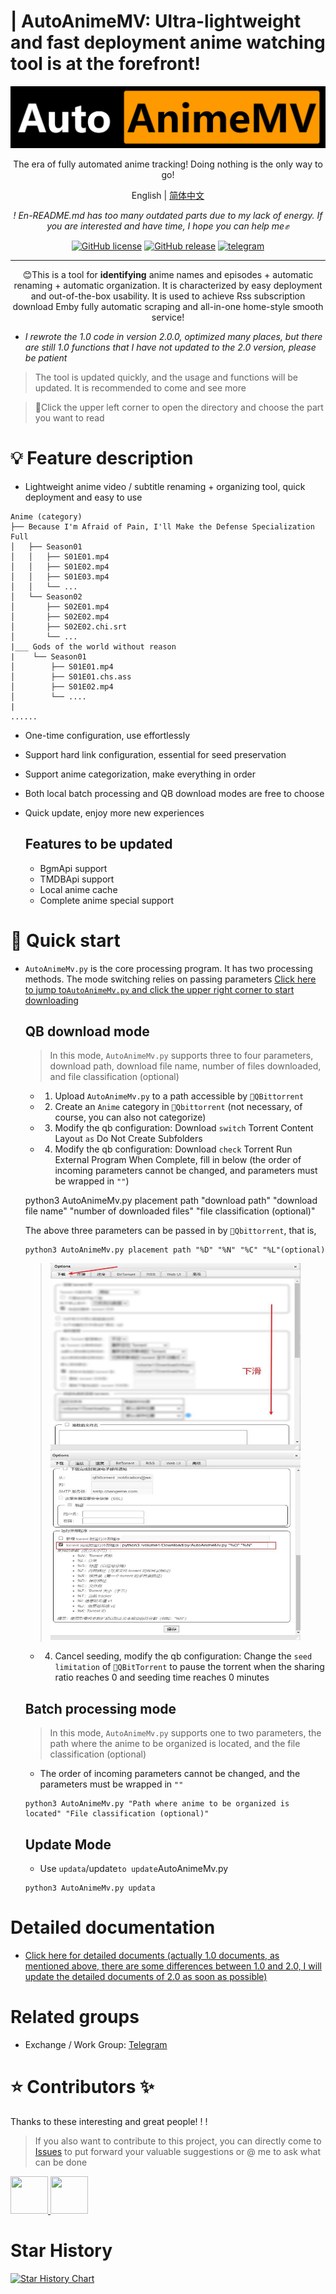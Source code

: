 # | AutoAnimeMV: Ultra-lightweight and fast deployment anime watching tool is at the forefront!
<div align="center">
  <a href="https://github.com/Abcuders/AutoAnimeMV">
    <img src="./Image/logo.png">
  </a>

The era of fully automated anime tracking! Doing nothing is the only way to go!

English | [简体中文](./README.md)

*! En-README.md has too many outdated parts due to my lack of energy. If you are interested and have time, I hope you can help me✊*

[![ GitHub license](https://img.shields.io/github/license/Abcuders/AutoAnimeMv)](https://github.com/Abcuders/AutoCartoonMv/LICENSE) [![GitHub release](https://img.shields.io/github/v/release/Abcuders/AutoAnimeMv)](https://github.com/Abcuders/AutoAnimeMv/releases/) [![telegram](https://img.shields.io/badge/telegram-AutoAnimeMv-blue?style=flat&logo=telegram)](https://t.me/+3q1JuBrrPkJkOWJl)

***

 😊This is a tool for **identifying** anime names and episodes + automatic renaming + automatic organization. It is characterized by easy deployment and out-of-the-box usability. It is used to achieve Rss subscription download Emby fully automatic scraping and all-in-one home-style smooth service!

 </div>

* *I rewrote the 1.0 code in version 2.0.0, optimized many places, but there are still 1.0 functions that I have not updated to the 2.0 version, please be patient*

> The tool is updated quickly, and the usage and functions will be updated. It is recommended to come and see more

> 🚀Click the upper left corner to open the directory and choose the part you want to read


# 💡 Feature description
* Lightweight anime video / subtitle renaming + organizing tool, quick deployment and easy to use
>   
    Anime (category)
    ├── Because I'm Afraid of Pain, I'll Make the Defense Specialization Full
    │   ├── Season01
    │   │   ├── S01E01.mp4
    │   │   ├── S01E02.mp4
    │   │   ├── S01E03.mp4
    │   │   └── ...
    │   └── Season02
    │       ├── S02E01.mp4
    │       ├── S02E02.mp4
    │       ├── S02E02.chi.srt
    │       └── ...
    |___ Gods of the world without reason
    |    └── Season01  
    │        ├── S01E01.mp4
    │        ├── S01E01.chs.ass
    │        ├── S01E02.mp4
    │        └── ....
    |
    ......
    
* One-time configuration, use effortlessly
* Support hard link configuration, essential for seed preservation
* Support anime categorization, make everything in order
* Both local batch processing and QB download modes are free to choose
* Quick update, enjoy more new experiences

    ## Features to be updated
    * BgmApi support
    * TMDBApi support
    * Local anime cache
    * Complete anime special support

# 🚀 Quick start
* `AutoAnimeMv.py` is the core processing program. It has two processing methods. The mode switching relies on passing parameters [Click here to jump to`AutoAnimeMv.py` and click the upper right corner to start downloading](https://github.com/Abcuders/AutoAnimeMv/blob/main/AutoAnimeMv.py)
    ## QB download mode
    > In this mode, `AutoAnimeMv.py` supports three to four parameters, download path, download file name, number of files downloaded, and file classification (optional)

    * 1. Upload `AutoAnimeMv.py` to a path accessible by `🔵QBittorrent`

    * 2. Create an `Anime` category in `🔵Qbittorrent` (not necessary, of course, you can also not categorize)

    * 3. Modify the qb configuration: Download `switch` Torrent Content Layout `as` Do Not Create Subfolders

    * 4. Modify the qb configuration: Download `check` Torrent Run External Program When Complete, fill in below (the order of incoming parameters cannot be changed, and parameters must be wrapped in `""`)

    python3 AutoAnimeMv.py placement path "download path" "download file name" "number of downloaded files" "file classification (optional)"

    The above three parameters can be passed in by `🔵Qbittorrent`, that is,
    ```
    python3 AutoAnimeMv.py placement path "%D" "%N" "%C" "%L"(optional)
    ```
    > <img src="./Image/Example/two.jpg" width="400" height="300"> <img src="./Image/Example/three.jpg" width="400" height="300">
    * 4. Cancel seeding, modify the qb configuration: Change the `seed limitation` of `🔵QBitTorrent` to pause the torrent when the sharing ratio reaches 0 and seeding time reaches 0 minutes


    ## Batch processing mode
    > In this mode, `AutoAnimeMv.py` supports one to two parameters, the path where the anime to be organized is located, and the file classification (optional)

    * The order of incoming parameters cannot be changed, and the parameters must be wrapped in `""`
    ```
    python3 AutoAnimeMv.py "Path where anime to be organized is located" "File classification (optional)"
    ```

    ## Update Mode
    * Use `updata`/update`to update`AutoAnimeMv.py
    ```
    python3 AutoAnimeMv.py updata
    ```
# Detailed documentation
* [Click here for detailed documents (actually 1.0 documents, as mentioned above, there are some differences between 1.0 and 2.0, I will update the detailed documents of 2.0 as soon as possible)](./Backups/1.20.1/README.md)

# Related groups
* Exchange / Work Group: [Telegram](https://t.me/+3q1JuBrrPkJkOWJl)

# ⭐️ Contributors ✨

Thanks to these interesting and great people! ! !
> If you also want to contribute to this project, you can directly come to [Issues](https://github.com/Abcuders/AutoAnimeMv/issues) to put forward your valuable suggestions or @ me to ask what can be done

<a href="https://github.com/wzfdgh">
<img src="https://avatars.githubusercontent.com/u/93830081?s=96&v=4"  width="60px" height="60px"> 
</a>
<a href="https://github.com/Nanako718">
<img src="https://avatars.githubusercontent.com/u/60038246?s=96&v=4"  width="60px" height="60px">
</a>

# Star History
[![Star History Chart](https://api.star-history.com/svg?repos=Abcuders/AutoAnimeMv&type=Date)](https://star-history.com/#Abcuders/AutoAnimeMv)